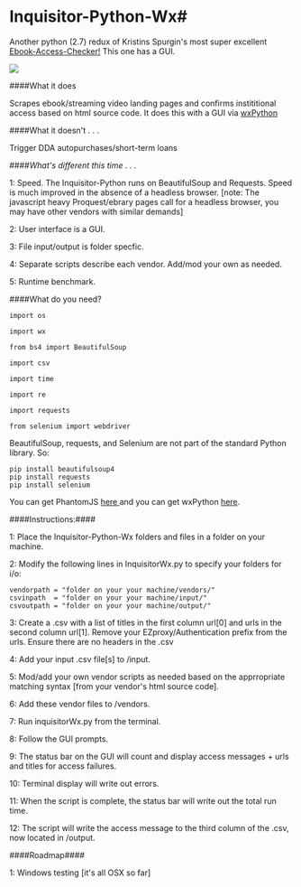 # Inquisitor-Python-Wx#

Another python (2.7) redux of Kristins Spurgin's most super excellent <a href="https://github.com/UNC-Libraries/Ebook-Access-Checker">Ebook-Access-Checker!</a> This one has a GUI.

![](http://www2.viu.ca/ds-dev/gitimages/kaneview1.png)

####What it does

Scrapes ebook/streaming video landing pages and confirms instititional access based on html source code. It does this with a GUI via <a href="http://www.wxpython.org/">wxPython</a>

####What it doesn't . . . 

Trigger DDA autopurchases/short-term loans

####*What's different this time . . .*

1: Speed. The Inquisitor-Python runs on BeautifulSoup and Requests. Speed is much improved in the absence of a headless browser. [note: The javascript heavy Proquest/ebrary pages call for a headless browser, you may have other vendors with similar demands]

2: User interface is a GUI.

3: File input/output is folder specfic.

4: Separate scripts describe each vendor. Add/mod your own as needed.

5: Runtime benchmark.

  
	
####What do you need?

	import os
  
 	import wx

	from bs4 import BeautifulSoup 

	import csv

	import time

	import re 

	import requests 
	
	from selenium import webdriver
	
BeautifulSoup, requests, and Selenium are not part of the standard Python library. So:

	pip install beautifulsoup4
	pip install requests
	pip install selenium
	
You can get PhantomJS <a href="http://phantomjs.org/">here </a>
and you can get wxPython <a href="http://www.wxpython.org/download.php#osx">here</a>.
  
####Instructions:####

1: Place the Inquisitor-Python-Wx folders and files in a folder on your machine.

2: Modify the following lines in InquisitorWx.py to specify your folders for i/o:
    
  	vendorpath = "folder on your your machine/vendors/"
  	csvinpath  = "folder on your your machine/input/" 
  	csvoutpath = "folder on your your machine/output/"

3: Create a .csv with a list of titles in the first column 	url[0] 
and urls in the second column 	url[1]. Remove your EZproxy/Authentication prefix from the urls.
Ensure there are no headers in the .csv

4: Add your input .csv file[s] to /input.

5: Mod/add your own vendor scripts as needed based on the apprropriate matching syntax [from your vendor's html source code].

6: Add these vendor files to /vendors.

7: Run inquisitorWx.py from the terminal.

8: Follow the GUI prompts.

9: The status bar on the GUI will count and display access messages + urls and titles for access failures.

10: Terminal display will write out errors.

11: When the script is complete, the status bar will write out the total run time.

12: The script will write the access message to the third column of the .csv, now located in /output.

####Roadmap####

1: Windows testing [it's all OSX so far]


